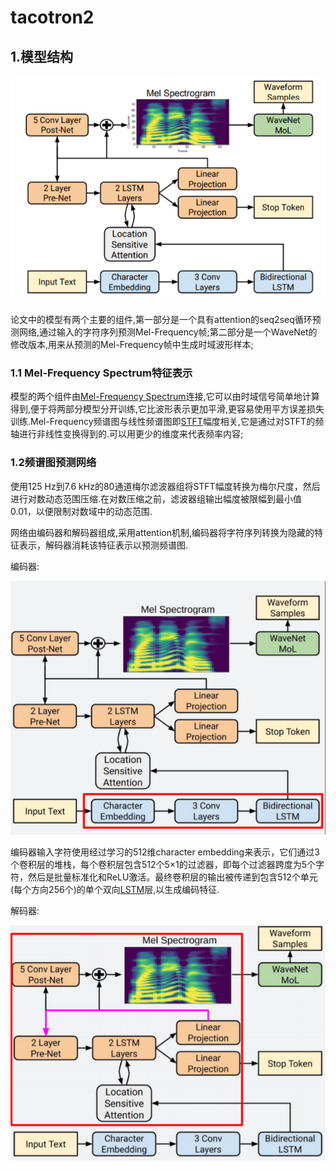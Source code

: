 # tacotron2
## 1.模型结构
![tacotron2](https://github.com/sysu16340234/tacotron2_learning/blob/master/tacotron2.png?raw=true)

论文中的模型有两个主要的组件,第一部分是一个具有attention的seq2seq循环预测网络,通过输入的字符序列预测Mel-Frequency帧;第二部分是一个WaveNet的修改版本,用来从预测的Mel-Frequency帧中生成时域波形样本;
### 1.1 Mel-Frequency Spectrum特征表示
模型的两个组件由[Mel-Frequency Spectrum](https://zh.wikipedia.org/wiki/%E6%A2%85%E7%88%BE%E5%80%92%E9%A0%BB%E8%AD%9C)连接,它可以由时域信号简单地计算得到,便于将两部分模型分开训练,它比波形表示更加平滑,更容易使用平方误差损失训练.Mel-Frequency频谱图与线性频谱图即[STFT](https://en.wikipedia.org/wiki/Short-time_Fourier_transform)幅度相关,它是通过对STFT的频轴进行非线性变换得到的.可以用更少的维度来代表频率内容;

### 1.2频谱图预测网络
使用125 Hz到7.6 kHz的80通道梅尔滤波器组将STFT幅度转换为梅尔尺度，然后进行对数动态范围压缩.在对数压缩之前，滤波器组输出幅度被限幅到最小值0.01，以便限制对数域中的动态范围.

网络由编码器和解码器组成,采用attention机制,编码器将字符序列转换为隐藏的特征表示，解码器消耗该特征表示以预测频谱图.

编码器:

![encoder](https://github.com/sysu16340234/tacotron2_learning/blob/master/encoder.png?raw=true)

编码器输入字符使用经过学习的512维character embedding来表示，它们通过3个卷积层的堆栈，每个卷积层包含512个5×1的过滤器，即每个过滤器跨度为5个字符，然后是批量标准化和ReLU激活。最终卷积层的输出被传递到包含512个单元(每个方向256个)的单个双向[LSTM](https://sysu16340234.github.io/tacotron2_learning/LSTM)层,以生成编码特征.

解码器:

![decoder](https://github.com/sysu16340234/tacotron2_learning/blob/master/decoder.png?raw=true)
